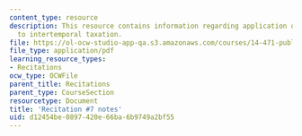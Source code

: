 ```yaml
---
content_type: resource
description: This resource contains information regarding application of linear taxation
  to intertemporal taxation.
file: https://ol-ocw-studio-app-qa.s3.amazonaws.com/courses/14-471-public-economics-i-fall-2012/d12454be0897420e66ba6b9749a2bf55_MIT14_471F12_recnotes7.pdf
file_type: application/pdf
learning_resource_types:
- Recitations
ocw_type: OCWFile
parent_title: Recitations
parent_type: CourseSection
resourcetype: Document
title: 'Recitation #7 notes'
uid: d12454be-0897-420e-66ba-6b9749a2bf55
---
```

